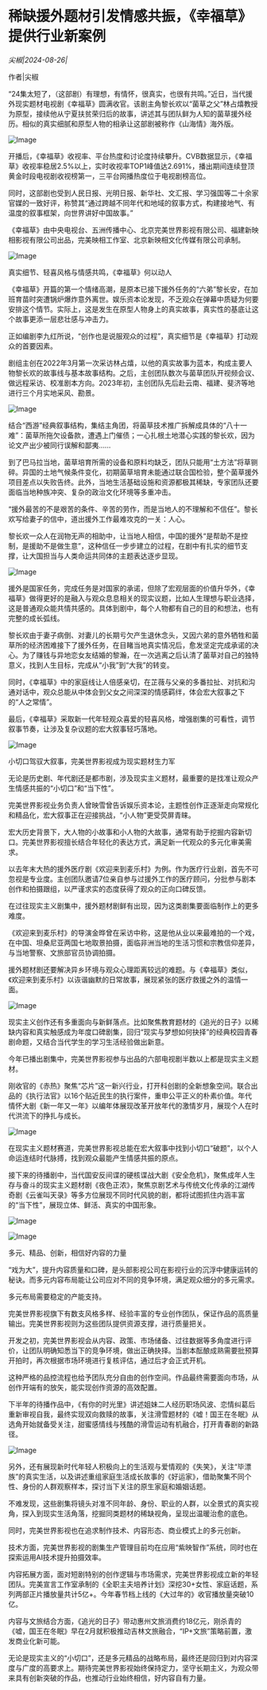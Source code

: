 # 稀缺援外题材引发情感共振，《幸福草》提供行业新案例

*尖椒|2024-08-26|*

作者|尖椒

“24集太短了，（这部剧）有理想，有情怀，很真实，也很有共鸣。”近日，当代援外现实题材电视剧《幸福草》圆满收官。该剧主角黎长欢以“菌草之父”林占熺教授为原型，接续他从宁夏扶贫荣归后的故事，讲述其与团队鲜为人知的菌草援外经历。相似的真实细腻和原型人物的相承让这部剧被称作《山海情》海外版。

![Image](https://mp.toutiao.com/mp/agw/article_material/open_image/get?code=MDdiZmI4ZGU3MzQyODQ4MGY5NTk0MjQzYTQzN2RhYmYsMTcyNDY4NjI2MTgyMw==)

开播后，《幸福草》收视率、平台热度和讨论度持续攀升。CVB数据显示，《幸福草》收视率稳居2.5%以上，实时收视率TOP1峰值达2.691%，播出期间连续登顶黄金时段电视剧收视榜第一，三平台网播热度位于电视剧榜高位。

同时，这部剧也受到人民日报、光明日报、新华社、文汇报、学习强国等二十余家官媒的一致好评，称赞其“通过跨越不同年代和地域的叙事方式，构建接地气、有温度的叙事框架，向世界讲好中国故事。”

《幸福草》由中央电视台、五洲传播中心、北京完美世界影视有限公司、福建新映相影视有限公司出品，完美映相工作室、北京新映相文化传媒有限公司承制。

![Image](https://mp.toutiao.com/mp/agw/article_material/open_image/get?code=NmZmZjczY2YyNjU3YTg4ZmJiMjI1ZDA3NDI5N2VkZDcsMTcyNDY4NjI2MTgyMw==)

真实细节、轻喜风格与情感共鸣，《幸福草》何以动人

《幸福草》开篇的第一个情绪高潮，是原本已接下援外任务的“六弟”黎长安，在加班育苗时突遭锅炉爆炸意外离世。娱乐资本论发现，不乏观众在弹幕中质疑为何要安排这个情节。实际上，这是发生在原型人物身上的真实故事，真实性的基底让这个故事更添一层悲壮感与冲击力。

正如编剧李九红所说，“创作也是说服观众的过程”，真实细节是《幸福草》打动观众的首要因素。

剧组主创在2022年3月第一次采访林占熺，以他的真实故事为蓝本，构成主要人物黎长欢的故事线与基本故事结构。之后，主创团队数次与菌草团队开视频会议、做远程采访、校准剧本方向。2023年初，主创团队先后赴云南、福建、斐济等地进行三个月实地采风、勘景。

![Image](https://mp.toutiao.com/mp/agw/article_material/open_image/get?code=MDkwNjVkMzgwMjU5NzhhMjgxZTUxOWMwMzkwYTVkNmIsMTcyNDY4NjI2MTgyMw==)

结合“西游”经典叙事结构，集结主角团，将菌草技术推广拆解成具体的“八十一难”：菌草所拖欠设备款，遭遇上门催债；一心扎根土地潜心实践的黎长欢，因为论文产出少被同行误解和鄙夷……

到了巴马拉当地，菌草培育所需的设备和原料均缺乏，团队只能用“土方法”将草铡碎。异国的土地气候条件变化，初期菌草培育未能通过联合国检验，整个菌草援外项目差点以失败告终。此外，当地生活基础设施和资源都极其稀缺，专家团队还要面临当地种族冲突、复杂的政治文化环境等多重冲击。

“援外最苦的不是艰苦的条件、辛苦的劳作，而是当地人的不理解和不信任”。黎长欢写给妻子的信中，道出援外工作最难攻克的一关：人心。

黎长欢一众人在润物无声的相助中，让当地人相信，中国的援外“是帮助不是控制，是援助不是做生意”，这种信任一步步建立的过程，在剧中有扎实的细节支撑，让大国担当与人类命运共同体的主题表达逐步显现。

![Image](https://mp.toutiao.com/mp/agw/article_material/open_image/get?code=NjhkMDE3ZjFmOWI5Y2U3Y2I5N2M1YzhhYjAwZjQxYjgsMTcyNDY4NjI2MTgyMw==)

援外是国家任务，完成任务是对国家的承诺，但除了宏观层面的价值升华外，《幸福草》做得更好的是融入与观众息息相关的现实议题，比如人生理想与职业选择，这是普通观众能共情共感的。具体到剧中，每个人物都有自己的目的和想法，也有完整的成长弧线。

黎长欢由于妻子病倒、对妻儿的长期亏欠产生退休念头，又因六弟的意外牺牲和菌草所的经济困难接下了援外任务，在目睹当地真实情况后，愈发坚定完成承诺的决心。为了赚钱与异地恋女友结婚的黎瀚，在一次逃离之后认清了菌草对自己的独特意义，找到人生目标，完成从“小我”到“大我”的转变。

同时，《幸福草》中的家庭线让人倍感亲切，在芷薇与父亲的多番拉扯、对抗和沟通对话中，观众总能从中体会到父女之间深深的情感羁绊，体会宏大叙事之下的“人之常情”。

最后，《幸福草》采取新一代年轻观众喜爱的轻喜风格，增强剧集的可看性，调节叙事节奏，让涉及复杂议题的宏大叙事轻巧落地。

![Image](https://mp.toutiao.com/mp/agw/article_material/open_image/get?code=ODZjMjdhMmNkYmM3ZThmYTQ4NDliY2IyZjQwYTliNWIsMTcyNDY4NjI2MTgyMw==)

小切口驾驭大叙事，完美世界影视成为现实题材生力军

无论是历史剧、年代剧还是都市剧，涉及现实主义题材，最重要的是找准让观众产生情感共振的“小切口”和“当下性”。

完美世界影视业务负责人曾映雪曾告诉娱乐资本论，主题性创作正逐渐走向常规化和精品化，宏大叙事正在迎接挑战，“小人物”更受荧屏青睐。

宏大历史背景下，大人物的小故事和小人物的大故事，通常有助于挖掘内容新切口。完美世界影视擅长结合年轻化的表达方式，满足新一代观众的多元化审美需求。

以去年末大热的援外医疗剧《欢迎来到麦乐村》为例。作为医疗行业剧，首先不可忽视是专业度。主创团队邀请7位亲自参与过援外工作的医疗顾问，分批参与剧本创作和拍摄跟组，以严谨求实的态度获得了观众的正向口碑反馈。

在过往现实主义剧集中，援外题材剧鲜有出现，因为这类剧集要面临制作上的更多难度。

《欢迎来到麦乐村》的导演金晔曾在采访中称，这是他从业以来最难拍的一个戏，在中国、坦桑尼亚两国七地取景拍摄，面临非洲当地的生活习惯和宗教信仰差异，与当地警察、文旅部官员协调拍摄。

援外题材剧还要解决异乡环境与观众心理距离较远的难题。与《幸福草》类似，《欢迎来到麦乐村》以诙谐幽默的日常故事，展现紧张的医疗救援之外的温情一面。

![Image](https://mp.toutiao.com/mp/agw/article_material/open_image/get?code=ODhiOWVlOGFkY2ExNzgxOTZjYzlkNzJhMGIzNTJjYTAsMTcyNDY4NjI2MTgyMw==)

现实主义创作还有多重面向与新鲜落点。比如聚焦教育题材的《追光的日子》以稀缺内容和真实触感成为年度口碑剧集，回归“现实与梦想如何抉择”的经典校园青春剧命题，又结合当代学生的学习生活经验做出新意。

今年已播出剧集中，完美世界影视参与出品的六部电视剧半数以上都是现实主义题材。

刚收官的《赤热》聚焦“芯片”这一新兴行业，打开科创剧的全新想象空间。联合出品的《执行法官》以16个贴近民生的执行案件，重申公平正义的朴素价值。年代情怀大剧《新一年又一年》以编年体展现改革开放年代的激情岁月，展现个人在时代洪流下的挣扎与成长。

![Image](https://mp.toutiao.com/mp/agw/article_material/open_image/get?code=ZTNhN2I4NTFhNzE5YTMxYmNhZTIwNWRhYjgxNGVkNWEsMTcyNDY4NjI2MTgyMw==)

在现实主义题材赛道，完美世界影视总能在宏大叙事中找到小切口“破题”，以个人命运连结时代脉搏，找到观众最能产生情感共振的原点。

接下来的待播剧中，当代国安反间谍的硬核谍战大剧《安全危机》，聚焦成年人生存与奋斗的现实主义题材剧《夜色正浓》，聚焦京剧艺术与传统文化传承的江湖传奇剧《云雀叫天录》等多方位展现不同时代风貌的剧，都将试图抓住内涵丰富的“当下性”，展现立体、鲜活、真实的中国形象。

![Image](https://mp.toutiao.com/mp/agw/article_material/open_image/get?code=ZmZjZmFiZWMyMDg4YzhjODI4NGRjMjIxMjY3MjNiZmIsMTcyNDY4NjI2MTgyMw==)

![Image](https://mp.toutiao.com/mp/agw/article_material/open_image/get?code=ZjJkOTJlNGFkYzg4Yzk4NzAzMWRkNTQ2OWViZThmNTAsMTcyNDY4NjI2MTgyMw==)

多元、精品、创新，相信好内容的力量

“戏为大”，提升内容质量和口碑，是头部影视公司在影视行业的沉浮中健康运转的秘诀。而多元内容布局能让公司应对不同的竞争环境，满足观众细分的多元需求。

多元布局需要稳定的产能支持。

完美世界影视旗下有数支风格多样、经验丰富的专业创作团队，保证作品的高质量输出。完美世界影视则为这些团队提供资源支撑，进行质量把关。

开发之初，完美世界影视会从内容、政策、市场储备、过往数据等多角度进行评价，让团队明确知悉当下的竞争环境，做出正确抉择。当剧本酝酿成熟需要批预算开拍时，再次根据市场环境进行复核评估，通过后才会正式开机。

这种严格的品控流程也给予团队充分自由的创作空间。作品最终需要面向市场，从创作开端有的放矢，能实现创作资源的高效配置。

下半年的待播作品中，《有你的时光里》讲述姐妹二人经历职场风波、恋情纠葛后重新审视自我，最终实现双向救赎的故事，关注滑雪题材的《嘘！国王在冬眠》从选角开始就备受关注，甜蜜感情线与残酷的滑雪运动有机融合，打开青春剧的新路径。

![Image](https://mp.toutiao.com/mp/agw/article_material/open_image/get?code=NzBlZTM3MTVmNmE0MDA5NzY0ODQzNmM0NDE0NTdhY2IsMTcyNDY4NjI2MTgyMw==)

另外，还有展现新时代年轻人积极向上的生活观与爱情观的《失笑》，关注“毕漂族”的真实生活，以及讲述重组家庭生活成长故事的《好运家》，借助聚集不同个性、身份的人群观察样本，探讨当下关注的原生家庭和婚姻话题。

不难发现，这些剧集将镜头对准不同年龄、身份、职业的人群，以全景式的真实视角，探入到现实生活角落，挖掘同类题材的稀缺视角，呈现出温暖治愈的底色。

同时，完美世界影视也在追求制作技术、内容形态、商业模式上的多元创新。

技术方面，完美世界影视的剧集生产管理目前均在应用“紫映智作”系统，同时也在探索运用AI技术提升拍摄效率。

内容拓展方面，面对短剧特别的创作逻辑与市场需求，完美世界影视成立新的年轻团队。完美宣言工作室承制的《全职主夫培养计划》深挖30+女性、家庭话题，系列两部正片播放量共计5亿+。今年春节档上线的《大过年的》收官播放量突破10亿。

内容与文旅结合方面，《追光的日子》带动惠州文旅消费约18亿元，刚杀青的《嘘，国王在冬眠》早在2月就积极推动吉林文旅融合，“IP+文旅”策略前置，激发商业化新可能。

无论是现实主义的“小切口”，还是多元精品的战略布局，最终还是回归到对内容深度与广度的高要求上。期待完美世界影视始终保持定力，坚守长期主义，为观众带来具有创新突破的作品，也推动行业始终相信，好内容自有力量。

